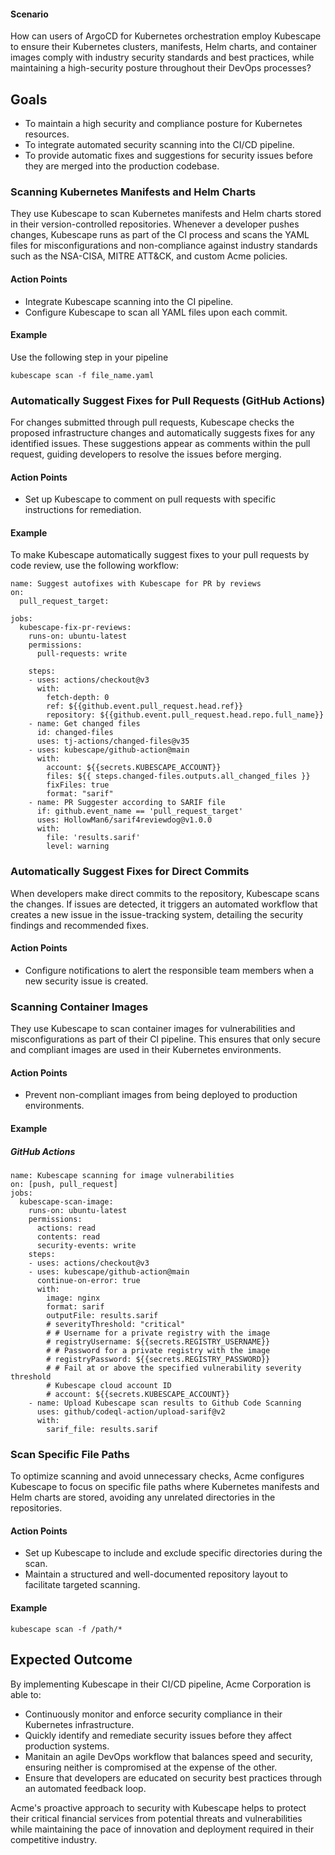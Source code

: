 #### **Scenario**

How can users of ArgoCD for Kubernetes orchestration employ Kubescape to ensure their Kubernetes clusters, manifests, Helm charts, and container images comply with industry security standards and best practices, while maintaining a high-security posture throughout their DevOps processes?


## **Goals**



* To maintain a high security and compliance posture for Kubernetes resources.
* To integrate automated security scanning into the CI/CD pipeline.
* To provide automatic fixes and suggestions for security issues before they are merged into the production codebase.


### Scanning Kubernetes Manifests and Helm Charts

They use Kubescape to scan Kubernetes manifests and Helm charts stored in their version-controlled repositories. Whenever a developer pushes changes, Kubescape runs as part of the CI process and scans the YAML files for misconfigurations and non-compliance against industry standards such as the NSA-CISA, MITRE ATT&CK, and custom Acme policies.


#### Action Points



* Integrate Kubescape scanning into the CI pipeline.
* Configure Kubescape to scan all YAML files upon each commit.


#### Example
Use the following step in your pipeline
```
kubescape scan -f file_name.yaml
```

### Automatically Suggest Fixes for Pull Requests (GitHub Actions)

For changes submitted through pull requests, Kubescape checks the proposed infrastructure changes and automatically suggests fixes for any identified issues. These suggestions appear as comments within the pull request, guiding developers to resolve the issues before merging.


#### Action Points



* Set up Kubescape to comment on pull requests with specific instructions for remediation.


#### Example
To make Kubescape automatically suggest fixes to your pull requests by code review, use the following workflow:
```
name: Suggest autofixes with Kubescape for PR by reviews
on:
  pull_request_target:

jobs:
  kubescape-fix-pr-reviews:
    runs-on: ubuntu-latest
    permissions:
      pull-requests: write

    steps:
    - uses: actions/checkout@v3
      with:
        fetch-depth: 0
        ref: ${{github.event.pull_request.head.ref}}
        repository: ${{github.event.pull_request.head.repo.full_name}}
    - name: Get changed files
      id: changed-files
      uses: tj-actions/changed-files@v35
    - uses: kubescape/github-action@main
      with:
        account: ${{secrets.KUBESCAPE_ACCOUNT}}
        files: ${{ steps.changed-files.outputs.all_changed_files }}
        fixFiles: true
        format: "sarif"
    - name: PR Suggester according to SARIF file
      if: github.event_name == 'pull_request_target'
      uses: HollowMan6/sarif4reviewdog@v1.0.0
      with:
        file: 'results.sarif'
        level: warning
```

### Automatically Suggest Fixes for Direct Commits

When developers make direct commits to the repository, Kubescape scans the changes. If issues are detected, it triggers an automated workflow that creates a new issue in the issue-tracking system, detailing the security findings and recommended fixes.


#### Action Points



* Configure notifications to alert the responsible team members when a new security issue is created.


### Scanning Container Images

They use Kubescape to scan container images for vulnerabilities and misconfigurations as part of their CI pipeline. This ensures that only secure and compliant images are used in their Kubernetes environments.


#### Action Points



* Prevent non-compliant images from being deployed to production environments.


#### Example

##### GitHub Actions
```
name: Kubescape scanning for image vulnerabilities
on: [push, pull_request]
jobs:
  kubescape-scan-image:
    runs-on: ubuntu-latest
    permissions:
      actions: read
      contents: read
      security-events: write
    steps:
    - uses: actions/checkout@v3
    - uses: kubescape/github-action@main
      continue-on-error: true
      with:
        image: nginx
        format: sarif
        outputFile: results.sarif
        # severityThreshold: "critical"
        # # Username for a private registry with the image
        # registryUsername: ${{secrets.REGISTRY_USERNAME}}
        # # Password for a private registry with the image
        # registryPassword: ${{secrets.REGISTRY_PASSWORD}}
        # # Fail at or above the specified vulnerability severity threshold
        # Kubescape cloud account ID
        # account: ${{secrets.KUBESCAPE_ACCOUNT}}
    - name: Upload Kubescape scan results to Github Code Scanning
      uses: github/codeql-action/upload-sarif@v2
      with:
        sarif_file: results.sarif
```

### Scan Specific File Paths

To optimize scanning and avoid unnecessary checks, Acme configures Kubescape to focus on specific file paths where Kubernetes manifests and Helm charts are stored, avoiding any unrelated directories in the repositories.


#### Action Points



* Set up Kubescape to include and exclude specific directories during the scan.
* Maintain a structured and well-documented repository layout to facilitate targeted scanning.


#### Example
```
kubescape scan -f /path/* 
```

## **Expected Outcome**

By implementing Kubescape in their CI/CD pipeline, Acme Corporation is able to:



* Continuously monitor and enforce security compliance in their Kubernetes infrastructure.
* Quickly identify and remediate security issues before they affect production systems.
* Manitain an agile DevOps workflow that balances speed and security, ensuring neither is compromised at the expense of the other.
* Ensure that developers are educated on security best practices through an automated feedback loop.

Acme's proactive approach to security with Kubescape helps to protect their critical financial services from potential threats and vulnerabilities while maintaining the pace of innovation and deployment required in their competitive industry.
